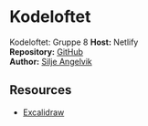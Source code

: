 # Kodeloftet

Kodeloftet: Gruppe 8
**Host:** Netlify  
**Repository:** [GitHub](https://github.com/siljeangelvik/kodeloftet-1)  
**Author:** [Silje Angelvik](https://github.com/siljeangelvik)  


## Resources

- [Excalidraw](https://excalidraw.com/)